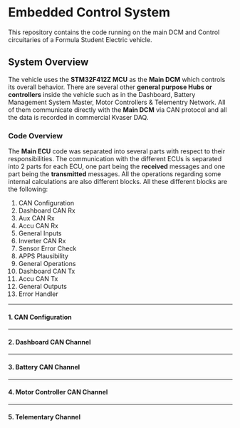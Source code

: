 # Embedded Control System

This repository contains the code running on the main DCM and Control circuitaries of a Formula Student Electric vehicle. 

## System Overview

The vehicle uses the **STM32F412Z MCU** as the **Main DCM** which controls its overall behavior. There are several other **general purpose Hubs or controllers** inside the 
vehicle such as in the Dashboard, Battery Management System Master, Motor Controllers & Telementry Network. All of them communicate directly with the **Main DCM** via CAN 
protocol and all the data is recorded in commercial Kvaser DAQ.

### Code Overview

The **Main ECU** code was separated into several parts with respect to their responsibilities. 
The communication with the different ECUs is separated into 2 parts for each ECU, one part being the **received** messages and one part being the **transmitted** messages.
All the operations regarding some internal calculations are also different blocks. All these different blocks are the following:

1. CAN Configuration
2. Dashboard CAN Rx
3. Aux CAN Rx
4. Accu CAN Rx
5. General Inputs
6. Inverter CAN Rx
7. Sensor Error Check
8. APPS Plausibility
9. General Operations
10. Dashboard CAN Tx
11. Accu CAN Tx
12. General Outputs 
13. Error Handler

---

#### 1. CAN Configuration


---

#### 2. Dashboard CAN Channel


---

#### 3. Battery CAN Channel


---

#### 4. Motor Controller CAN Channel


---

#### 5. Telementary Channel
